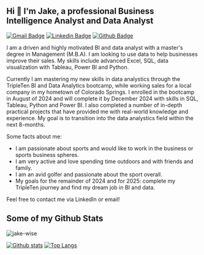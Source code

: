 ## Hi 👋 I'm Jake, a professional Business Intelligence Analyst and Data Analyst
[![Gmail Badge](https://img.shields.io/badge/-jake.wise.jw@gmail.com-c14438?style=flat&logo=Gmail&logoColor=white&link=mailto:jake.wise.jw@gmail.com)](mailto:jake.wise.jw@gmail.com) 
[![Linkedin Badge](https://img.shields.io/badge/-https://www.linkedin.com/in/jake--wise/-0072b1?style=flat&logo=Linkedin&logoColor=white&link=https://www.linkedin.com/in/https://www.linkedin.com/in/jake--wise//)](https://www.linkedin.com/in/https://www.linkedin.com/in/jake--wise//) [![Github Badge](https://img.shields.io/badge/-https://github.com/jakewise-grey?style=flat&logo=github&logoColor=white&link=https://github.com/https://github.com/jakewise/)](https://www.github.com/https://github.com/jakewise/)<p align='left'>I am a driven and highly motivated BI and data analyst with a master's degree in Management (M.B.A). I am looking to use data to help businesses improve their sales. My skills include advanced Excel, SQL, data visualization with Tableau, Power BI and Python.

Currently I am mastering my new skills in data analystics through the TripleTen BI and Data Analytics bootcamp, while working sales for a local company in my hometown of Colorado Springs. I enrolled in the bootcamp in August of 2024 and will complete it by December 2024 with skills in SQL, Tableau, Python and Power BI. I also completed a number of in-depth practical projects that have provided me with real-world knowledge and experience. My goal is to transition into the data analystics field within the next 8-months.

Some facts about me:
- I am passionate about sports and would like to work in the business or sports business spheres.
- I am very active and love spending time outdoors and with friends and family.
- I am an avid golfer and passionate about the sport overall.
- My goals for the remainder of 2024 and for 2025: complete my TripleTen journey and find my dream job in BI and data.

Feel free to contact me via LinkedIn or email!

## Some of my Github Stats
<p align=left> <img src=https://komarev.com/ghpvc/?username=jake-wise alt=jake-wise /> </p>

[![Github stats](https://github-readme-stats.vercel.app/api?username=jake-wise&show_icons=true&include_all_commits=true)](https://github.com/jake-wise/github-readme-stats)
[![Top Langs](https://github-readme-stats.vercel.app/api/top-langs/?username=jake-wise&layout=compact)](https://github.com/jake-wise/github-readme-stats)
